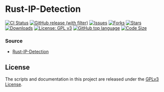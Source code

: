 # Rust-IP-Detection

[![CI Status](https://github.com/Mon-ius/Rust-IP-Detection/workflows/deploy/badge.svg)](https://github.com/Mon-ius/Rust-IP-Detection/actions?query=workflow:deploy)
[![GitHub release (with filter)](https://img.shields.io/github/v/release/Mon-ius/Rust-IP-Detection)](https://github.com/Mon-ius/Rust-IP-Detection/releases)
[![Issues](https://img.shields.io/github/issues/Mon-ius/Rust-IP-Detection)](https://github.com/Mon-ius/Rust-IP-Detection/issues) 
[![Forks](https://img.shields.io/github/forks/Mon-ius/Rust-IP-Detection)](https://github.com/Mon-ius/Rust-IP-Detection/network/members)
[![Stars](https://img.shields.io/github/stars/Mon-ius/Rust-IP-Detection)](https://github.com/Mon-ius/Rust-IP-Detection/stargazers)
[![Downloads](https://img.shields.io/github/downloads/Mon-ius/Rust-IP-Detection/total.svg)](https://github.com/Mon-ius/Rust-IP-Detection/releases)
[![License: GPL v3](https://img.shields.io/badge/License-GPLv3-blue.svg)](./LICENSE)
[![GitHub top language](https://img.shields.io/github/languages/top/Mon-ius/Rust-IP-Detection?logo=rust&label=)](./Cargo.toml#L4)
[![Code Size](https://img.shields.io/github/languages/code-size/Mon-ius/Rust-IP-Detection)](https://github.com/Mon-ius/Rust-IP-Detection)

### Source

- [Rust-IP-Detection](https://github.com/Mon-ius/Rust-IP-Detection)

## License

The scripts and documentation in this project are released under the [GPLv3
License].

[GPLv3 License]: LICENSE